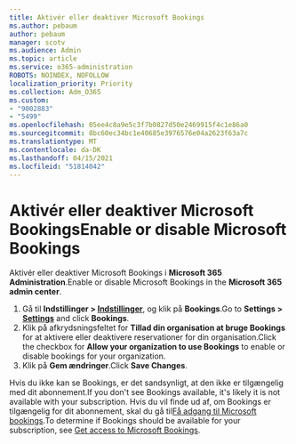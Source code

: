 ```yaml
---
title: Aktivér eller deaktiver Microsoft Bookings
ms.author: pebaum
author: pebaum
manager: scotv
ms.audience: Admin
ms.topic: article
ms.service: o365-administration
ROBOTS: NOINDEX, NOFOLLOW
localization_priority: Priority
ms.collection: Adm_O365
ms.custom:
- "9002883"
- "5499"
ms.openlocfilehash: 05ee4c8a9e5c3f7b0827d50e2469915f4c1e86a0
ms.sourcegitcommit: 8bc60ec34bc1e40685e3976576e04a2623f63a7c
ms.translationtype: MT
ms.contentlocale: da-DK
ms.lasthandoff: 04/15/2021
ms.locfileid: "51814042"
---
```

# <a name="enable-or-disable-microsoft-bookings"></a><span data-ttu-id="bdc5e-102">Aktivér eller deaktiver Microsoft Bookings</span><span class="sxs-lookup"><span data-stu-id="bdc5e-102">Enable or disable Microsoft Bookings</span></span>

<span data-ttu-id="bdc5e-103">Aktivér eller deaktiver Microsoft Bookings i **Microsoft 365 Administration**.</span><span class="sxs-lookup"><span data-stu-id="bdc5e-103">Enable or disable Microsoft Bookings in the **Microsoft 365 admin center**.</span></span>

1. <span data-ttu-id="bdc5e-104">Gå til **Indstillinger > [Indstillinger](https://admin.microsoft.com/Adminportal/Home?source=applauncher#/Settings/Services)**, og klik på **Bookings**.</span><span class="sxs-lookup"><span data-stu-id="bdc5e-104">Go to **Settings > [Settings](https://admin.microsoft.com/Adminportal/Home?source=applauncher#/Settings/Services)** and click **Bookings**.</span></span>
2. <span data-ttu-id="bdc5e-105">Klik på afkrydsningsfeltet for **Tillad din organisation at bruge Bookings** for at aktivere eller deaktivere reservationer for din organisation.</span><span class="sxs-lookup"><span data-stu-id="bdc5e-105">Click the checkbox for **Allow your organization to use Bookings** to enable or disable bookings for your organization.</span></span>
3. <span data-ttu-id="bdc5e-106">Klik på **Gem ændringer**.</span><span class="sxs-lookup"><span data-stu-id="bdc5e-106">Click **Save Changes**.</span></span>

<span data-ttu-id="bdc5e-107">Hvis du ikke kan se Bookings, er det sandsynligt, at den ikke er tilgængelig med dit abonnement.</span><span class="sxs-lookup"><span data-stu-id="bdc5e-107">If you don't see Bookings available, it's likely it is not available with your subscription.</span></span> <span data-ttu-id="bdc5e-108">Hvis du vil finde ud af, om Bookings er tilgængelig for dit abonnement, skal du gå til[Få adgang til Microsoft bookings](https://support.microsoft.com/en-us/office/get-access-to-microsoft-bookings-5382dc07-aaa5-45c9-8767-502333b214ce).</span><span class="sxs-lookup"><span data-stu-id="bdc5e-108">To determine if Bookings should be available for your subscription, see [Get access to Microsoft Bookings](https://support.microsoft.com/en-us/office/get-access-to-microsoft-bookings-5382dc07-aaa5-45c9-8767-502333b214ce).</span></span>
